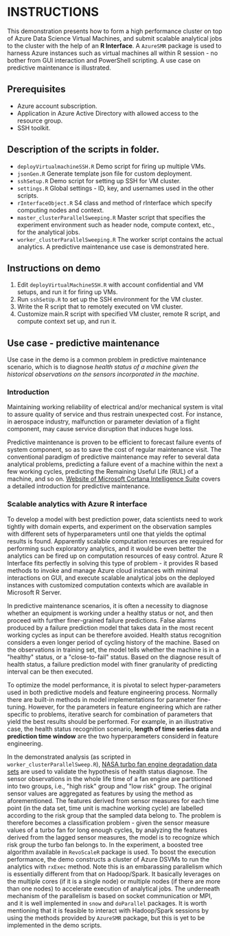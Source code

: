 # INSTRUCTIONS
This demonstration presents how to form a high performance cluster on top of Azure Data Science Virtual Machines, and submit scalable analytical jobs to the cluster with the help of an **R Interface**. A `AzureSMR` package is used to harness Azure instances such as virtual machines all within R session - no bother from GUI interaction and PowerShell scripting. A use case on predictive maintenance is illustrated. 

## Prerequisites
* Azure account subscription.
* Application in Azure Active Directory with allowed access to the resource group.
* SSH toolkit.

## Description of the scripts in folder.
* `deployVirtualmachineSSH.R`
Demo script for firing up multiple VMs.
* `jsonGen.R`
Generate template json file for custom deployment.
* `sshSetup.R`
Demo script for setting up SSH for VM cluster.
* `settings.R`
Global settings - ID, key, and usernames used in the other scripts.
* `rInterfaceObject.R`
S4 class and method of rInterface which specify computing nodes and context.
* `master_clusterParallelSweeping.R`
Master script that specifies the experiment environment such as header
node, compute context, etc., for the analytical jobs. 
* `worker_clusterParallelSweeping.R`
The worker script contains the actual analytics. A predictive
maintenance use case is demonstrated here.

## Instructions on demo
1. Edit `deployVirtualMachineSSH.R` with account confidential and VM setups, and run it for firing up VMs.
2. Run `sshSetUp.R` to set up the SSH environment for the VM cluster. 
3. Write the R script that to remotely executed on VM cluster. 
4. Customize main.R script with specified VM cluster, remote R script, and compute context set up, and run it.

## Use case - predictive maintenance
Use case in the demo is a common problem in predictive maintenance scenario, which is to diagnose *health status of a machine given the historical observations on the sensors incorporated in the machine*.

### Introduction
Maintaining working reliability of electrical and/or mechanical system is vital to assure quality of service and thus restrain unexpected cost. For instance, in aerospace industry, malfunction or parameter deviation of a flight component, may cause service disruption that induces huge loss. 

Predictive maintenance is proven to be efficient to forecast failure events of system component, so as to save the cost of regular maintenance visit. The conventional paradigm of predictive maintenance may refer to several data analytical problems, predicting a failure event of a machine within the next a few working cycles, predicting the Remaining Useful Life (RUL) of a machine, and so on. [Website of Microsoft Cortana Intelligence Suite](https://gallery.cortanaintelligence.com/Collection/Predictive-Maintenance-Template-3) covers a detailed introduction for predictive maintenance. 

### Scalable analytics with Azure R interface
To develop a model with best prediction power, data scientists need to work tightly with domain experts, and experiment on the observation samples with different sets of hyperparameters until one that yields the optimal results is found. Apparently scalable computation resources are required for performing such exploratory analytics, and it would be even better the analytics can be fired up on computation resources of easy control. Azure R Interface fits perfectly in solving this type of problem - it provides R based methods to invoke and manage Azure cloud instances with minimal interactions on GUI, and execute scalable analytical jobs on the deployed instances with customized computation contexts which are available in Microsoft R Server. 

In predictive maintenance scenarios, it is often a necessity to diagnose whether an equipment is working under a healthy status or not, and then proceed with further finer-grained failure predictions. False alarms produced by a failure prediction model that takes data in the most recent working cycles as input can be therefore avoided. Health status recognition considers a even longer period of cycling history of the machine. Based on the observations in training set, the model tells whether the machine is in a "healthy" status, or a "close-to-fail" status. Based on the diagnose result of health status, a failure prediction model with finer granularity of predicting interval can be then executed. 

To optimize the model performance, it is pivotal to select hyper-parameters used in both predictive models and feature engineering process. Normally there are built-in methods in model implementations for parameter fine-tuning. However, for the parameters in feature engineering which are rather specific to problems, iterative search for combination of parameters that yield the best results should be performed. For example, in an illustrative case, the health status recognition scenario, **length of time series data** and **prediction time window** are the two hyperparameters considerd in feature engineering. 

In the demonstrated analysis (as scripted in `worker_clusterParallelSweep.R`), [NASA turbo fan engine degradation data sets](https://ti.arc.nasa.gov/tech/dash/pcoe/prognostic-data-repository/) are used to validate the hypothesis of health status diagnose. The sensor observations in the whole life time of a fan engine are partitioned into two groups, i.e., "high risk" group and "low risk" group. The original sensor values are aggregated as features by using the method as aforementioned. The features derived from sensor measures for each time point (in the data set, time unit is machine working cycle) are labelled according to the risk group that the sampled data belong to. The problem is therefore becomes a classification problem - given the sensor measure values of a turbo fan for long enough cycles, by analyzing the features derived from the lagged sensor measures, the model is to recognize which risk group the turbo fan belongs to. In the experiment, a boosted tree algorithm available in `RevoScaleR` package is used. To boost the execution performance, the demo constructs a cluster of Azure DSVMs to run the analytics with `rxExec` method. Note this is an embarassing parallelism which is essentially different from that on Hadoop/Spark. It basically leverages on the multiple cores (if it is a single node) or multiple nodes (if there are more than one nodes) to accelerate execution of analytical jobs. The underneath mechanism of the parallelism is based on socket communication or MPI, and it is well implemented in `snow` and `doParallel` packages. It is worth mentioning that it is feasible to interact with Hadoop/Spark sessions by using the methods provided by `AzureSMR` package, but this is yet to be implemented in the demo scripts. 
